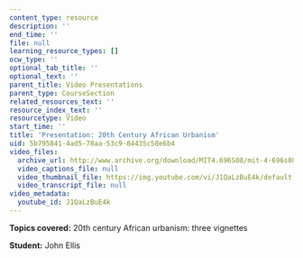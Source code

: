 ```yaml
---
content_type: resource
description: ''
end_time: ''
file: null
learning_resource_types: []
ocw_type: ''
optional_tab_title: ''
optional_text: ''
parent_title: Video Presentations
parent_type: CourseSection
related_resources_text: ''
resource_index_text: ''
resourcetype: Video
start_time: ''
title: 'Presentation: 20th Century African Urbanism'
uid: 5b795841-4ad5-78aa-53c9-84435c58e6b4
video_files:
  archive_url: http://www.archive.org/download/MIT4.696S08/mit-4-696s08-john-ellis_300k.mp4
  video_captions_file: null
  video_thumbnail_file: https://img.youtube.com/vi/J1QaLzBuE4k/default.jpg
  video_transcript_file: null
video_metadata:
  youtube_id: J1QaLzBuE4k
---
```


**Topics covered:** 20th century African urbanism: three vignettes

**Student:** John Ellis



